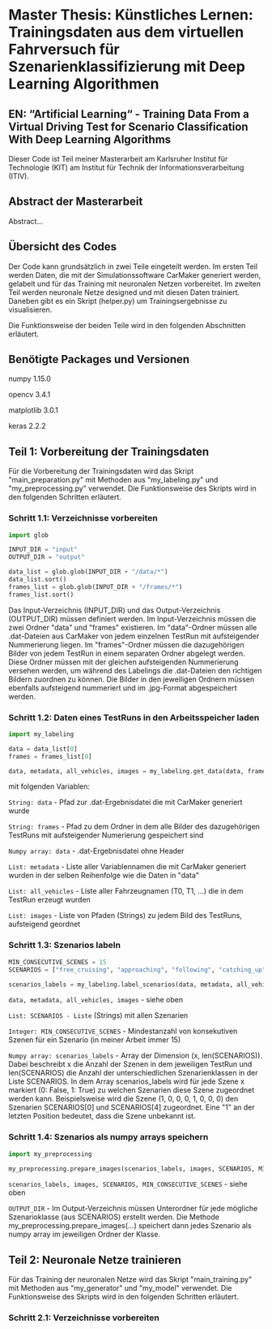# Master Thesis: Künstliches Lernen: Trainingsdaten aus dem virtuellen Fahrversuch für Szenarienklassifizierung mit Deep Learning Algorithmen

## EN: “Artificial Learning“ - Training Data From a Virtual Driving Test for Scenario Classification With Deep Learning Algorithms

Dieser Code ist Teil meiner Masterarbeit am Karlsruher Institut für Technologie (KIT) am Institut für Technik der 
Informationsverarbeitung (ITIV).

## Abstract der Masterarbeit

Abstract...

## Übersicht des Codes

Der Code kann grundsätzlich in zwei Teile eingeteilt werden. Im ersten Teil werden Daten, die mit der Simulationssoftware 
CarMaker generiert werden, gelabelt und für das Training mit neuronalen Netzen vorbereitet. Im zweiten Teil werden
neuronale Netze designed und mit diesen Daten trainiert. Daneben gibt es ein Skript (helper.py) um Trainingsergebnisse
zu visualisieren.

Die Funktionsweise der beiden Teile wird in den folgenden Abschnitten erläutert.

## Benötigte Packages und Versionen

numpy 1.15.0

opencv 3.4.1

matplotlib 3.0.1

keras 2.2.2

## Teil 1: Vorbereitung der Trainingsdaten

Für die Vorbereitung der Trainingsdaten wird das Skript "main_preparation.py" mit Methoden aus "my_labeling.py" und 
"my_preprocessing.py" verwendet. Die Funktionsweise des Skripts wird in den folgenden Schritten erläutert.

### Schritt 1.1: Verzeichnisse vorbereiten

```python
import glob

INPUT_DIR = "input"
OUTPUT_DIR = "output"

data_list = glob.glob(INPUT_DIR + "/data/*")
data_list.sort()
frames_list = glob.glob(INPUT_DIR + "/frames/*")
frames_list.sort()
```

Das Input-Verzeichnis (INPUT_DIR) und das Output-Verzeichnis (OUTPUT_DIR) müssen
definiert werden. Im Input-Verzeichnis müssen die zwei Ordner "data" und "frames" existieren. Im "data"-Ordner müssen 
alle .dat-Dateien aus CarMaker von jedem einzelnen TestRun mit aufsteigender Nummerierung liegen. Im "frames"-Ordner 
müssen die dazugehörigen Bilder von jedem TestRun in einem separaten Ordner abgelegt werden. Diese Ordner müssen mit der 
gleichen aufsteigenden Nummerierung versehen werden, um während des Labelings die .dat-Dateien den richtigen Bildern 
zuordnen zu können. Die Bilder in den jeweiligen Ordnern müssen ebenfalls aufsteigend nummeriert und im .jpg-Format 
abgespeichert werden.

### Schritt 1.2: Daten eines TestRuns in den Arbeitsspeicher laden

```python
import my_labeling

data = data_list[0]
frames = frames_list[0]

data, metadata, all_vehicles, images = my_labeling.get_data(data, frames)
```

mit folgenden Variablen:

`String: data` - Pfad zur .dat-Ergebnisdatei die mit CarMaker generiert wurde

`String: frames` - Pfad zu dem Ordner in dem alle Bilder des dazugehörigen TestRuns mit aufsteigender Numerierung gespeichert sind

`Numpy array: data` - .dat-Ergebnisdatei ohne Header

`List: metadata` - Liste aller Variablennamen die mit CarMaker generiert wurden in der selben Reihenfolge wie die Daten in "data"

`List: all_vehicles` - Liste aller Fahrzeugnamen (T0, T1, ...) die in dem TestRun erzeugt wurden

`List: images` - Liste von Pfaden (Strings) zu jedem Bild des TestRuns, aufsteigend geordnet

### Schritt 1.3: Szenarios labeln

```python
MIN_CONSECUTIVE_SCENES = 15
SCENARIOS = ["free_cruising", "approaching", "following", "catching_up", "overtaking", "lane_change_left", "lane_change_right", "unknown"]

scenarios_labels = my_labeling.label_scenarios(data, metadata, all_vehicles, images, SCENARIOS, MIN_CONSECUTIVE_SCENES)
```

`data, metadata, all_vehicles, images` - siehe oben

`List: SCENARIOS - Liste` (Strings) mit allen Szenarien

`Integer: MIN_CONSECUTIVE_SCENES` - Mindestanzahl von konsekutiven Szenen für ein Szenario (in meiner Arbeit immer 15)

`Numpy array: scenarios_labels` - Array der Dimension (x, len(SCENARIOS)). Dabei beschreibt x die Anzahl der Szenen in 
dem jeweiligen TestRun und len(SCENARIOS) die Anzahl der unterschiedlichen Szenarienklassen in der Liste SCENARIOS. In 
dem Array scenarios_labels wird für jede Szene x markiert (0: False, 1: True) zu welchen Szenarien diese Szene 
zugeordnet werden kann. Beispielsweise wird die Szene (1, 0, 0, 0, 1, 0, 0, 0) den Szenarien SCENARIOS[0] und 
SCENARIOS[4] zugeordnet. Eine "1" an der letzten Position bedeutet, dass die Szene unbekannt ist.

### Schritt 1.4: Szenarios als numpy arrays speichern

```python
import my_preprocessing

my_preprocessing.prepare_images(scenarios_labels, images, SCENARIOS, MIN_CONSECUTIVE_SCENES, OUTPUT_DIR)
```

`scenarios_labels, images, SCENARIOS, MIN_CONSECUTIVE_SCENES` - siehe oben

`OUTPUT_DIR` - Im Output-Verzeichnis müssen Unterordner für jede mögliche Szenarioklasse (aus SCENARIOS) erstellt
werden. Die Methode my_preprocessing.prepare_images(...) speichert dann jedes Szenario als numpy array im jeweiligen 
Ordner der Klasse.


## Teil 2: Neuronale Netze trainieren

Für das Training der neuronalen Netze wird das Skript "main_training.py" mit Methoden aus "my_generator" und 
"my_model" verwendet. Die Funktionsweise des Skripts wird in den folgenden Schritten erläutert.

### Schritt 2.1: Verzeichnisse vorbereiten

```python


```


